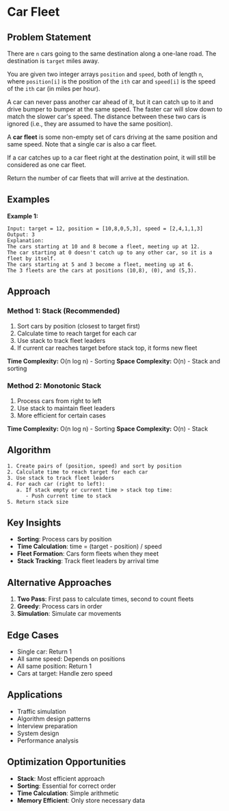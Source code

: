 # Car Fleet

## Problem Statement

There are `n` cars going to the same destination along a one-lane road. The destination is `target` miles away.

You are given two integer arrays `position` and `speed`, both of length `n`, where `position[i]` is the position of the `ith` car and `speed[i]` is the speed of the `ith` car (in miles per hour).

A car can never pass another car ahead of it, but it can catch up to it and drive bumper to bumper at the same speed. The faster car will slow down to match the slower car's speed. The distance between these two cars is ignored (i.e., they are assumed to have the same position).

A **car fleet** is some non-empty set of cars driving at the same position and same speed. Note that a single car is also a car fleet.

If a car catches up to a car fleet right at the destination point, it will still be considered as one car fleet.

Return the number of car fleets that will arrive at the destination.

## Examples

**Example 1:**
```
Input: target = 12, position = [10,8,0,5,3], speed = [2,4,1,1,3]
Output: 3
Explanation:
The cars starting at 10 and 8 become a fleet, meeting up at 12.
The car starting at 0 doesn't catch up to any other car, so it is a fleet by itself.
The cars starting at 5 and 3 become a fleet, meeting up at 6.
The 3 fleets are the cars at positions (10,8), (0), and (5,3).
```

## Approach

### Method 1: Stack (Recommended)
1. Sort cars by position (closest to target first)
2. Calculate time to reach target for each car
3. Use stack to track fleet leaders
4. If current car reaches target before stack top, it forms new fleet

**Time Complexity:** O(n log n) - Sorting
**Space Complexity:** O(n) - Stack and sorting

### Method 2: Monotonic Stack
1. Process cars from right to left
2. Use stack to maintain fleet leaders
3. More efficient for certain cases

**Time Complexity:** O(n log n) - Sorting
**Space Complexity:** O(n) - Stack

## Algorithm

```
1. Create pairs of (position, speed) and sort by position
2. Calculate time to reach target for each car
3. Use stack to track fleet leaders
4. For each car (right to left):
   a. If stack empty or current time > stack top time:
      - Push current time to stack
5. Return stack size
```

## Key Insights

- **Sorting**: Process cars by position
- **Time Calculation**: time = (target - position) / speed
- **Fleet Formation**: Cars form fleets when they meet
- **Stack Tracking**: Track fleet leaders by arrival time

## Alternative Approaches

1. **Two Pass**: First pass to calculate times, second to count fleets
2. **Greedy**: Process cars in order
3. **Simulation**: Simulate car movements

## Edge Cases

- Single car: Return 1
- All same speed: Depends on positions
- All same position: Return 1
- Cars at target: Handle zero speed

## Applications

- Traffic simulation
- Algorithm design patterns
- Interview preparation
- System design
- Performance analysis

## Optimization Opportunities

- **Stack**: Most efficient approach
- **Sorting**: Essential for correct order
- **Time Calculation**: Simple arithmetic
- **Memory Efficient**: Only store necessary data
